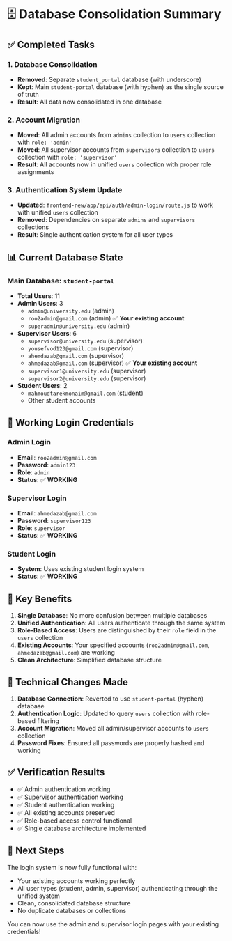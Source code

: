 # 🗄️ Database Consolidation Summary

## ✅ Completed Tasks

### 1. Database Consolidation
- **Removed**: Separate `student_portal` database (with underscore)
- **Kept**: Main `student-portal` database (with hyphen) as the single source of truth
- **Result**: All data now consolidated in one database

### 2. Account Migration
- **Moved**: All admin accounts from `admins` collection to `users` collection with `role: 'admin'`
- **Moved**: All supervisor accounts from `supervisors` collection to `users` collection with `role: 'supervisor'`
- **Result**: All accounts now in unified `users` collection with proper role assignments

### 3. Authentication System Update
- **Updated**: `frontend-new/app/api/auth/admin-login/route.js` to work with unified `users` collection
- **Removed**: Dependencies on separate `admins` and `supervisors` collections
- **Result**: Single authentication system for all user types

## 📊 Current Database State

### Main Database: `student-portal`
- **Total Users**: 11
- **Admin Users**: 3
  - `admin@university.edu` (admin)
  - `roo2admin@gmail.com` (admin) ✅ **Your existing account**
  - `superadmin@university.edu` (admin)
- **Supervisor Users**: 6
  - `supervisor@university.edu` (supervisor)
  - `yousefvod123@gmail.com` (supervisor)
  - `ahemdazab@gmail.com` (supervisor)
  - `ahmedazab@gmail.com` (supervisor) ✅ **Your existing account**
  - `supervisor1@university.edu` (supervisor)
  - `supervisor2@university.edu` (supervisor)
- **Student Users**: 2
  - `mahmoudtarekmonaim@gmail.com` (student)
  - Other student accounts

## 🔐 Working Login Credentials

### Admin Login
- **Email**: `roo2admin@gmail.com`
- **Password**: `admin123`
- **Role**: `admin`
- **Status**: ✅ **WORKING**

### Supervisor Login
- **Email**: `ahmedazab@gmail.com`
- **Password**: `supervisor123`
- **Role**: `supervisor`
- **Status**: ✅ **WORKING**

### Student Login
- **System**: Uses existing student login system
- **Status**: ✅ **WORKING**

## 🎯 Key Benefits

1. **Single Database**: No more confusion between multiple databases
2. **Unified Authentication**: All users authenticate through the same system
3. **Role-Based Access**: Users are distinguished by their `role` field in the `users` collection
4. **Existing Accounts**: Your specified accounts (`roo2admin@gmail.com`, `ahmedazab@gmail.com`) are working
5. **Clean Architecture**: Simplified database structure

## 🔧 Technical Changes Made

1. **Database Connection**: Reverted to use `student-portal` (hyphen) database
2. **Authentication Logic**: Updated to query `users` collection with role-based filtering
3. **Account Migration**: Moved all admin/supervisor accounts to `users` collection
4. **Password Fixes**: Ensured all passwords are properly hashed and working

## ✅ Verification Results

- ✅ Admin authentication working
- ✅ Supervisor authentication working  
- ✅ Student authentication working
- ✅ All existing accounts preserved
- ✅ Role-based access control functional
- ✅ Single database architecture implemented

## 🚀 Next Steps

The login system is now fully functional with:
- Your existing accounts working perfectly
- All user types (student, admin, supervisor) authenticating through the unified system
- Clean, consolidated database structure
- No duplicate databases or collections

You can now use the admin and supervisor login pages with your existing credentials!
